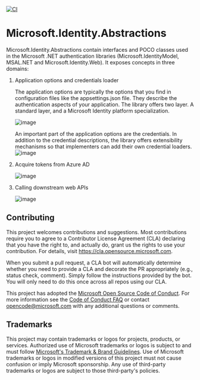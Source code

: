 [![CI](https://github.com/AzureAD/microsoft-identity-abstractions-for-dotnet/actions/workflows/dotnetcore.yml/badge.svg)](https://github.com/AzureAD/microsoft-identity-abstractions-for-dotnet/actions/workflows/dotnetcore.yml)

# Microsoft.Identity.Abstractions

Microsoft.Identity.Abstractions contain interfaces and POCO classes used in the Microsoft .NET authentication
libraries (Microsoft.IdentityModel, MSAL.NET and Microsoft.Identity.Web). It exposes concepts in three domains:

1. Application options and credentials loader

   The application options are typically the options that you find in configuration files like the appsettings.json
   file. They describe the authentication aspects of your application. The library offers two layer. A standard
   layer, and a Microsoft Identity platform specialization.

   ![image](https://user-images.githubusercontent.com/13203188/215366542-b2a8488b-ff3c-4de7-9634-7f6f29a9b2d3.png)

   An important part of the application options are the credentials. In addition to the credential descriptions, the
   library offers extensibility mechanisms so that implementers can add their own credential loaders.
   ![image](https://user-images.githubusercontent.com/13203188/206561108-acee3ef2-0183-4390-9238-a053a6e70aee.png)

2. Acquire tokens from Azure AD

   ![image](https://user-images.githubusercontent.com/13203188/215366777-e405d34b-637c-4d38-a190-1217e0de4b47.png)

3. Calling downstream web APIs

   ![image](https://user-images.githubusercontent.com/13203188/215366832-911a24a9-e077-4ede-b2b4-67c5fa06a82d.png)

## Contributing

This project welcomes contributions and suggestions.  Most contributions require you to agree to a
Contributor License Agreement (CLA) declaring that you have the right to, and actually do, grant us
the rights to use your contribution. For details, visit https://cla.opensource.microsoft.com.

When you submit a pull request, a CLA bot will automatically determine whether you need to provide
a CLA and decorate the PR appropriately (e.g., status check, comment). Simply follow the instructions
provided by the bot. You will only need to do this once across all repos using our CLA.

This project has adopted the [Microsoft Open Source Code of Conduct](https://opensource.microsoft.com/codeofconduct/).
For more information see the [Code of Conduct FAQ](https://opensource.microsoft.com/codeofconduct/faq/) or
contact [opencode@microsoft.com](mailto:opencode@microsoft.com) with any additional questions or comments.

## Trademarks

This project may contain trademarks or logos for projects, products, or services. Authorized use of Microsoft 
trademarks or logos is subject to and must follow 
[Microsoft's Trademark & Brand Guidelines](https://www.microsoft.com/en-us/legal/intellectualproperty/trademarks/usage/general).
Use of Microsoft trademarks or logos in modified versions of this project must not cause confusion or imply Microsoft sponsorship.
Any use of third-party trademarks or logos are subject to those third-party's policies.
